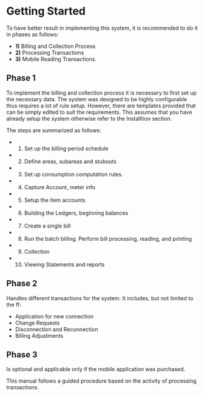 <style>
.table1 th:first-child  {
	width: 100px;
}
.table1 td {
	vertical-align: top;
}
</style>

# Getting Started #

To have better result in implementing this system, it is recommended to do it in phases as follows: 

- __1)__ Billing and Collection Process 
- __2)__ Processing Transactions 
- __3)__ Mobile Reading Transactions. 


## Phase 1 ## 

To implement the billing and collection process it is necessary to first set up the necessary data. The system was designed to be highly configurable thus requires a lot of rule setup. However, there are templates provided that can be simply edited to suit the requirements. This assumes that you have already setup the system otherwise refer to the Installtion section. 

The steps are summarized as follows:
- 1. Set up the billing period schedule
- 2. Define areas, subareas and stubouts
- 3. Set up consumption computation rules. 
- 4. Capture Account, meter info 
- 5. Setup the item accounts
- 6. Building the Ledgers, beginning balances
- 7. Create a single bill
- 8. Run the batch billing. Perform bill processing, reading, and printing 
- 9. Collection
- 10. Viewing Statements and reports

## Phase 2 ## 
Handles different transactions for the system. It includes, but not limited to the ff:
- Application for new connection
- Change Requests 
- Disconnection and Reconnection
- Billing Adjustments

## Phase 3 ##
Is optional and applicable only if the mobile application was purchased. 

This manual follows a guided procedure based on the activity of processing transactions.
